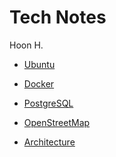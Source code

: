 Tech Notes
==========
Hoon H.

- [Ubuntu](Ubuntu.md)
- [Docker](Docker.md)
- [PostgreSQL](PostgreSQL.md)
- [OpenStreetMap](OpenStreetMap.md)

- [Architecture](Architecture)
